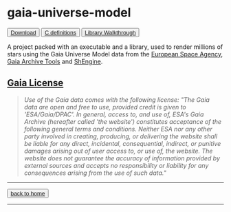# gaia-universe-model

<button class="btn">[Download](https://github.com/MrSinho/Gaia_Universe_Model.git)</button>
<button class="btn">[C definitions](c_definitions)</button>
<button class="btn">[Library Walkthrough](library_walkthrough)</button>

A project packed with an executable and a library, used to render millions of stars using the Gaia Universe Model data from the [European Space Agency](https://gea.esac.esa.int/archive/), [Gaia Archive Tools](../Gaia_Archive_Tools/index) and [ShEngine](../SH-Engine/index).

## [Gaia License](https://www.cosmos.esa.int/web/gaia-users/license)

> *Use of the Gaia data comes with the following license:*
*"The Gaia data are open and free to use, provided credit is given to 'ESA/Gaia/DPAC'. In general, access to, and use of, ESA's Gaia Archive (hereafter called 'the website') constitutes acceptance of the following general terms and conditions. Neither ESA nor any other party involved in creating, producing, or delivering the website shall be liable for any direct, incidental, consequential, indirect, or punitive damages arising out of user access to, or use of, the website. The website does not guarantee the accuracy of information provided by external sources and accepts no responsibility or liability for any consequences arising from the use of such data."*

---

<button class="btn">[back to home](../../index)</button>

---
